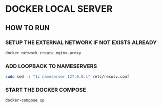 # DOCKER LOCAL SERVER

## HOW TO RUN

### SETUP THE EXTERNAL NETWORK IF NOT EXISTS ALREADY

```bash
docker network create nginx-proxy
```

### ADD LOOPBACK TO NAMESERVERS

```bash
sudo sed -i "1i nameserver 127.0.0.1" /etc/resolv.conf
```

### START THE DOCKER COMPOSE

```bash
docker-compose up
```
